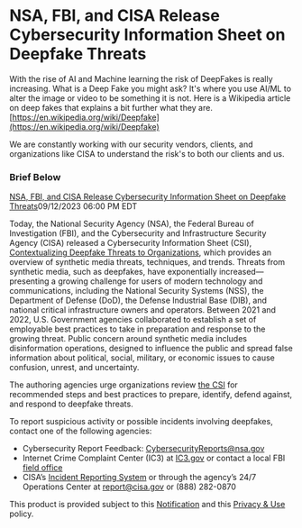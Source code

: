 # NSA, FBI, and CISA Release Cybersecurity Information Sheet on Deepfake Threats

With the rise of AI and Machine learning the risk of DeepFakes is really increasing. What is a Deep Fake you might ask? It's where you use AI/ML to alter the image or video to be something it is not. Here is a Wikipedia article on deep fakes that explains a bit further what they are. [https://en.wikipedia.org/wiki/Deepfake](https://en.wikipedia.org/wiki/Deepfake)

We are constantly working with our security vendors, clients, and organizations like CISA to understand the risk's to both our clients and us.

### Brief Below

[NSA, FBI, and CISA Release Cybersecurity Information Sheet on Deepfake Threats](https://nam02.safelinks.protection.outlook.com/?url=https%3A%2F%2Fwww.cisa.gov%2Fnews-events%2Falerts%2F2023%2F09%2F12%2Fnsa-fbi-and-cisa-release-cybersecurity-information-sheet-deepfake-threats\&data=05%7C01%7Cwilliampote%40etoptechnology.com%7C9bc0a3295fd6430f8da808dbb3e3e2a4%7C65f1199e1fc04f91bd4fee3b7bae93b2%7C0%7C0%7C638301563608294652%7CUnknown%7CTWFpbGZsb3d8eyJWIjoiMC4wLjAwMDAiLCJQIjoiV2luMzIiLCJBTiI6Ik1haWwiLCJXVCI6Mn0%3D%7C3000%7C%7C%7C\&sdata=V06dUsUvlAQYaYlQNNdfOUZ%2FS3bqsNsFziwATD0bk6Q%3D\&reserved=0)09/12/2023 06:00 PM EDT

Today, the National Security Agency (NSA), the Federal Bureau of Investigation (FBI), and the Cybersecurity and Infrastructure Security Agency (CISA) released a Cybersecurity Information Sheet (CSI), [Contextualizing Deepfake Threats to Organizations](https://nam02.safelinks.protection.outlook.com/?url=https%3A%2F%2Fmedia.defense.gov%2F2023%2FSep%2F12%2F2003298925%2F-1%2F-1%2F0%2FCSI-DEEPFAKE-THREATS.PDF\&data=05%7C01%7Cwilliampote%40etoptechnology.com%7C9bc0a3295fd6430f8da808dbb3e3e2a4%7C65f1199e1fc04f91bd4fee3b7bae93b2%7C0%7C0%7C638301563608294652%7CUnknown%7CTWFpbGZsb3d8eyJWIjoiMC4wLjAwMDAiLCJQIjoiV2luMzIiLCJBTiI6Ik1haWwiLCJXVCI6Mn0%3D%7C3000%7C%7C%7C\&sdata=n8ZdSSUt820iKcvQKfR%2BcF7bsO2j6t0syj3pu33Bvio%3D\&reserved=0), which provides an overview of synthetic media threats, techniques, and trends. Threats from synthetic media, such as deepfakes, have exponentially increased—presenting a growing challenge for users of modern technology and communications, including the National Security Systems (NSS), the Department of Defense (DoD), the Defense Industrial Base (DIB), and national critical infrastructure owners and operators. Between 2021 and 2022, U.S. Government agencies collaborated to establish a set of employable best practices to take in preparation and response to the growing threat. Public concern around synthetic media includes disinformation operations, designed to influence the public and spread false information about political, social, military, or economic issues to cause confusion, unrest, and uncertainty.

The authoring agencies urge organizations review [the CSI](https://nam02.safelinks.protection.outlook.com/?url=https%3A%2F%2Fmedia.defense.gov%2F2023%2FSep%2F12%2F2003298925%2F-1%2F-1%2F0%2FCSI-DEEPFAKE-THREATS.PDF\&data=05%7C01%7Cwilliampote%40etoptechnology.com%7C9bc0a3295fd6430f8da808dbb3e3e2a4%7C65f1199e1fc04f91bd4fee3b7bae93b2%7C0%7C0%7C638301563608294652%7CUnknown%7CTWFpbGZsb3d8eyJWIjoiMC4wLjAwMDAiLCJQIjoiV2luMzIiLCJBTiI6Ik1haWwiLCJXVCI6Mn0%3D%7C3000%7C%7C%7C\&sdata=n8ZdSSUt820iKcvQKfR%2BcF7bsO2j6t0syj3pu33Bvio%3D\&reserved=0) for recommended steps and best practices to prepare, identify, defend against, and respond to deepfake threats.

To report suspicious activity or possible incidents involving deepfakes, contact one of the following agencies:

* Cybersecurity Report Feedback: [CybersecurityReports@nsa.gov](mailto:CybersecurityReports@nsa.gov)
* Internet Crime Complaint Center (IC3) at [IC3.gov](https://nam02.safelinks.protection.outlook.com/?url=https%3A%2F%2Fwww.ic3.gov%2FHome%2FComplaintChoice\&data=05%7C01%7Cwilliampote%40etoptechnology.com%7C9bc0a3295fd6430f8da808dbb3e3e2a4%7C65f1199e1fc04f91bd4fee3b7bae93b2%7C0%7C0%7C638301563608294652%7CUnknown%7CTWFpbGZsb3d8eyJWIjoiMC4wLjAwMDAiLCJQIjoiV2luMzIiLCJBTiI6Ik1haWwiLCJXVCI6Mn0%3D%7C3000%7C%7C%7C\&sdata=6In8yb0qXDEOhzH6NEa1DUDVri3fkmfz1RLRd9KUvgE%3D\&reserved=0) or contact a local FBI [field office](https://nam02.safelinks.protection.outlook.com/?url=http%3A%2F%2Fwww.fbi.gov%2Fcontact-us%2Ffield-offices\&data=05%7C01%7Cwilliampote%40etoptechnology.com%7C9bc0a3295fd6430f8da808dbb3e3e2a4%7C65f1199e1fc04f91bd4fee3b7bae93b2%7C0%7C0%7C638301563608294652%7CUnknown%7CTWFpbGZsb3d8eyJWIjoiMC4wLjAwMDAiLCJQIjoiV2luMzIiLCJBTiI6Ik1haWwiLCJXVCI6Mn0%3D%7C3000%7C%7C%7C\&sdata=z4KCAmW3RlLZezTcYQKB5QT7q330nNLxq5tfCoA51kk%3D\&reserved=0)
* CISA’s [Incident Reporting System](https://nam02.safelinks.protection.outlook.com/?url=https%3A%2F%2Fwww.cisa.gov%2Fforms%2Freport\&data=05%7C01%7Cwilliampote%40etoptechnology.com%7C9bc0a3295fd6430f8da808dbb3e3e2a4%7C65f1199e1fc04f91bd4fee3b7bae93b2%7C0%7C0%7C638301563608294652%7CUnknown%7CTWFpbGZsb3d8eyJWIjoiMC4wLjAwMDAiLCJQIjoiV2luMzIiLCJBTiI6Ik1haWwiLCJXVCI6Mn0%3D%7C3000%7C%7C%7C\&sdata=Yk3K%2BGjl%2FgqHVAEwOmu2MLvYlfWkVhrfeQ3RJAE8m04%3D\&reserved=0) or through the agency’s 24/7 Operations Center at [report@cisa.gov](mailto:report@cisa.gov) or (888) 282-0870

This product is provided subject to this [Notification](https://nam02.safelinks.protection.outlook.com/?url=https%3A%2F%2Fwww.cisa.gov%2Fnotification\&data=05%7C01%7Cwilliampote%40etoptechnology.com%7C9bc0a3295fd6430f8da808dbb3e3e2a4%7C65f1199e1fc04f91bd4fee3b7bae93b2%7C0%7C0%7C638301563608294652%7CUnknown%7CTWFpbGZsb3d8eyJWIjoiMC4wLjAwMDAiLCJQIjoiV2luMzIiLCJBTiI6Ik1haWwiLCJXVCI6Mn0%3D%7C3000%7C%7C%7C\&sdata=CDAWoWLmH2%2FktIVgUfDdHi69h6gX3U8cBCI%2F6Frfn0M%3D\&reserved=0) and this [Privacy & Use](https://nam02.safelinks.protection.outlook.com/?url=https%3A%2F%2Fwww.cisa.gov%2Fprivacy-policy\&data=05%7C01%7Cwilliampote%40etoptechnology.com%7C9bc0a3295fd6430f8da808dbb3e3e2a4%7C65f1199e1fc04f91bd4fee3b7bae93b2%7C0%7C0%7C638301563608294652%7CUnknown%7CTWFpbGZsb3d8eyJWIjoiMC4wLjAwMDAiLCJQIjoiV2luMzIiLCJBTiI6Ik1haWwiLCJXVCI6Mn0%3D%7C3000%7C%7C%7C\&sdata=Kpm2sKES0WnlM2REJEP8AWJ6cCpsbgRepIzIBz5PaV0%3D\&reserved=0) policy.
